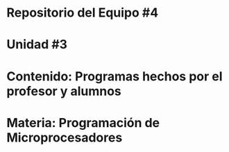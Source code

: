 # Repositorio del Equipo #4
# Unidad #3
# Contenido: Programas hechos por el profesor y alumnos
# Materia: Programación de Microprocesadores
